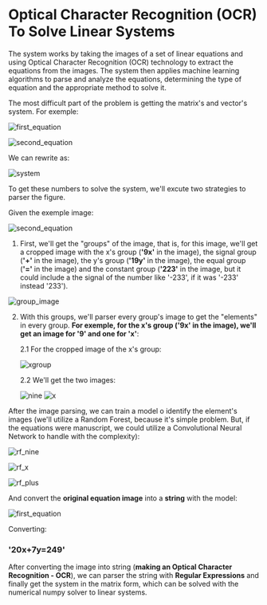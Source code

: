 # Optical Character Recognition (OCR) To Solve Linear Systems
The system works by taking the images of a set of linear equations and using Optical Character Recognition (OCR) technology to extract the equations from the images. The system then applies machine learning algorithms to parse and analyze the equations, determining the type of equation and the appropriate method to solve it.


The most difficult part of the problem is getting the matrix's and vector's system. For exemple:

![first_equation](https://user-images.githubusercontent.com/60625769/228858278-75710929-2cde-41f6-ac97-ce3b653445ec.png)

![second_equation](https://user-images.githubusercontent.com/60625769/228858312-d1bdbd65-b03c-4fc3-8bc3-7824459080a0.png)

We can rewrite as:


![system](https://user-images.githubusercontent.com/60625769/228858412-318d59fe-1521-4dac-bd43-ea7dc1e58eee.png)




To get these numbers to solve the system, we'll excute two strategies to parser the figure.

Given the exemple image:


![second_equation](https://user-images.githubusercontent.com/60625769/228858711-68587e1f-0456-4968-99a7-ef9935ab92d5.png)



1. First, we'll get the "groups" of the image, that is, for this image, we'll get a cropped image with the x's group (**'9x'** in the image), the signal group (**'+'** in the image), the y's group (**'19y'** in the image), the equal group (**'='** in the image) and the constant group (**'223'** in the image, but it could include a the signal of the number like '-233', if it was '-233' instead '233').


![group_image](https://user-images.githubusercontent.com/60625769/228858782-da691325-5b18-4383-a0f6-e8f6417039ae.png)


2. With this groups, we'll parser every group's image to get the "elements" in every group. **For exemple, for the x's group ('9x' in the image), we'll get an image for '9' and one for 'x'**:

    2.1 For the cropped image of the x's group:

      
      
      ![xgroup](https://user-images.githubusercontent.com/60625769/228858907-2cb54896-83ff-411c-8228-7f2d18fe00a1.png)

      
    2.2 We'll get the two images:
    

      ![nine](https://user-images.githubusercontent.com/60625769/228858978-13d9e1cf-b187-4291-a495-be659f9091b3.png)
      ![x](https://user-images.githubusercontent.com/60625769/228859073-42beec79-2fe9-4afb-9379-2eb5fd5c49db.png)
       

      
      
After the image parsing, we can train a model o identify the element's images (we'll utilize a Random Forest, because it's simple problem. But, if the equations were manuscript, we could utilize a Convolutional Neural Network to handle with the complexity):


![rf_nine](https://user-images.githubusercontent.com/60625769/228859397-dbe1095f-1502-40f4-b4c6-c0fb9369c48b.png)

![rf_x](https://user-images.githubusercontent.com/60625769/228859423-8311b9e3-aba9-4cee-b1f3-0c15991f9426.png)

![rf_plus](https://user-images.githubusercontent.com/60625769/228859461-7dcb40ee-ef91-4f34-bef2-6673b5697b54.png)

And convert the **original equation image** into a **string** with the model:

![first_equation](https://user-images.githubusercontent.com/60625769/228859680-7211c94e-e7ab-49e7-bc83-945cf1e92023.png)

Converting:

<h3>     '20x+7y=249'</h3>

After converting the image into string (**making an Optical Character Recognition - OCR**), we can parser the string with **Regular Expressions** and finally get the system in the matrix form, which can be solved with the numerical numpy solver to linear systems.
